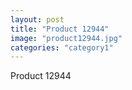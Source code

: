 ```yaml
---
layout: post
title: "Product 12944"
image: "product12944.jpg"
categories: "category1"
---
```

Product 12944
